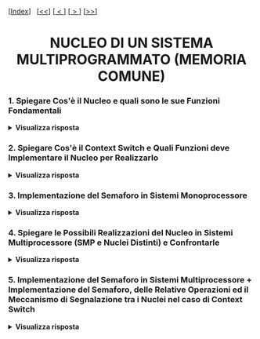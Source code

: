 [[Index](https://github.com/mikyll/Sistemi-Operativi-M/tree/main/flashcard)]&nbsp;&nbsp;
[[<<](https://github.com/mikyll/Sistemi-Operativi-M/blob/main/flashcard/01%20-%20Virtualizzazione.md)]
[[&nbsp;<&nbsp;](https://github.com/mikyll/Sistemi-Operativi-M/blob/main/flashcard/04%20-%20Modello%20a%20Memoria%20Comune.md)]
[[&nbsp;>&nbsp;](https://github.com/mikyll/Sistemi-Operativi-M/blob/main/flashcard/06%20-%20Modello%20a%20Scambio%20di%20Messaggi.md)]
[[>>](https://github.com/mikyll/Sistemi-Operativi-M/blob/main/flashcard/11%20-%20HPC.md)]

<h1 align="center">NUCLEO DI UN SISTEMA MULTIPROGRAMMATO (MEMORIA COMUNE)</h1>

### 1. Spiegare Cos'è il Nucleo e quali sono le sue Funzioni Fondamentali

<details>
  <summary><b>Visualizza risposta</b></summary>
  
  Il nucleo (o kernel) è il modulo realizzato in SW, HW o FW che supporta il concetto di processo e realizza gli strumenti necessari per la loro gestione e per la loro sincronizzazione. È il livello più interno di qualunque sistema basato su processi ed è l'unico conscio dell'esistenza delle interruzioni (sono invisibili ai processi).<br/>
  Caratteristiche fondamentali del nucleo:
  - **efficienza**, in quanto condiziona l'intera struttura a processi (alcuni sistemi prevedono l'esecuzione di operazioni del nucleo su hardware o tramite microprogrammi);
  - **dimensioni ridotte**, in quanto le funzioni richieste al nucleo sono estremamente semplici;
  - **separazione meccanismi e politiche**, il nucleo deve il più possibile contenere solo *meccanismi*, consentendo ai processi (in base ai meccanismi offerti dal nucleo) di scegliere ed applicare diverse politiche di gestione a seconda del tipo di applicazione.
  
  Stati di un processo (in un sistema in cui il numero di processi è maggiore del numero delle unità di elaborazione):
  - **esecuzione** (running), quando al processo è assegnata l'unità di elaborazione;
  - **pronto** (ready), quando al processo è revocata l'unità di elaborazione;
  - **bloccato** (waiting), quando il processo non è attivo (P sospensiva).
  Quando un processo perde il controllo del processore, il suo <ins>contesto</ins> (ovvero il *contenuto dei registri del processore*) viene salvato nel <ins>descrittore</ins> (un'*area di memoria associata al processo*).
  
  Le funzioni fondamentali del nucleo riguardano la gestione delle transizioni di stato dei processi, in particolare:
  1. Gestire il <ins>salvataggio ed il ripristino dei contesti dei processi</ins>, ovvero trasferire le informazioni dai registri della CPU al descrittore, quando esso passa dallo stato di esecuzione allo stato di pronto o bloccato.
  2. Effettuare lo <ins>scheduling della CPU</ins>, ovvero scegliere a quale processo assegnare l'unità di elaborazione.
  3. Gestire le <ins>interruzioni dei dispositivi</ins> esterni, traducendo i processi coinvolti da bloccati a pronti.
  4. Realizzare i <ins>meccanismi di sincronizzazione tra processi</ins>.
</details>

### 2. Spiegare Cos'è il Context Switch e Quali Funzioni deve Implementare il Nucleo per Realizzarlo

<details>
  <summary><b>Visualizza risposta</b></summary>
  
  Il cambio di contesto (context switch) è un'operazione realizzata dal kernel del SO, che permette a più processi di condividere la CPU in un sistema multitasking. In particolare, il kernel può essere suddiviso in 2 livelli:
  - *livello inferiore*, implementa i meccanismi per realizzare il cambio di contesto;
  - *livello superiore*, fornisce le funzioni (risposta alle interruzioni, primitive per creazione, eliminazione e sincronizzazione dei processi) direttamente utilizzabili dai processi.
  
  Il cambio di contesto permette di effettuare:
  - **Salvataggio_stato**, prevede il salvataggio del contesto del processo in esecuzione (informazioni contenute nei registri del processore) nel suo descrittore (area di memoria), e l'inserimento del descrittore nella coda dei processi bloccati o dei processi pronti.
  ```C
  void Salvataggio_stato() {
    int j;
    j = processo_in_esecuzione;
    descrittori[j].contesto = <valori_registri_CPU>;
  }
  ```
  - **Assegnazione_CPU**, prevede la rimozione del processo a maggior priorità dalla coda dei processi pronti e il caricamento dell'identificatore di tale processo nel registro contenente il processo in esecuzione.
  ```C
  void Assegnazione_CPU() {// scheduling: algoritmo con priorità
    int k = 0, j;
    while (coda_processi_pronti[k].primo == -1) { // -1 se l'elemento è l'ultimo (o la coda è vuota)
		  k++;
	}
    j = Prelievo(coda_processi_pronti[k]);
    processo_in_esecuzione = j;
  }
  ```
  - **Ripristino_stato**, prevede il caricamento del contesto del nuovo processo nei registri del processore.
  ```C
  void Ripristino_stato() {
    int j;
    j = processo_in_esecuzione;
    <registro-temp> = descrittori[j].servizio.delta_t;
    <registri-CPU> = descrittori[j].contesto;
  }
  ```
  Dunque il meccanismo di **cambio di contesto** si presenta come segue:
  ```C
  void Cambio_di_Contesto() {
	int j, k;
	Salvataggio_stato();
	j = processo_in_esecuzione;
	k = descrittori[j].servizio.priorità;
	Inserimento(j, coda_processi_pronti[k]);
	Assegnazione_CPU();
	Ripristino_stato();
  }
  ```
  NB: per consentire la modalità di servizio a divisione di tempo è necessario che il nucleo gestisca un *dispositivo temporizzatore*, che ad intervalli prefissati esegua il cambio di contesto.
</details>

### 3. Implementazione del Semaforo in Sistemi Monoprocessore

<details>
  <summary><b>Visualizza risposta</b></summary>
  
  Nel nucleo di un sistema monoprocessore, il semaforo può essere implementato tramite una *variabile intera* (≥0) ed un *puntatore ad una coda* (FIFO) di *descrittori di processi in attesa* sul semaforo. Ipotesi: gestione dei processi basata su priorità, ovvero al semaforo viene associato un insieme di code (una per priorità).
  ```C
  typedef struct {
	int contatore;
	coda_a_livelli coda;
  } descr_semaforo;
  
  descr_semaforo semafori[N_max_semafori];
  
  typedef int semaforo; // ID del semaforo nella lista 'semafori'
  
  void P(semaforo s) {
	int j, k;
	if (semafori[s].contatore == 0) {
		Salvataggio_stato();
		j = processo_in_esecuzione;
		k = descrittori[j].servizio.priorità;
		Inserimento(j, semafori[s].coda[k]);
		Assegnazione_CPU();
		Ripristino_stato();
	}
	else semafori[s].contatore--;
  }
  
  void V(semaforo s) {
	int j, k, p, q = 0; // j, k: processi; p, q: indici priorità
	while (semafori[s].coda[q].primo == -1 && q < min_priorità)
		q++;
	if (semafori[s].coda[q].primo != -1) {
		k = Prelievo(semafori[s].coda[q];
		j = processo_in_esecuzione;
		p = descrittori[j].servizio.priorità;
		if (p < q) // il processo in esecuzione è prioritario
			Inserimento(k, coda_processi_pronti[q]);
		else { // preemption
			Salvataggio_stato();
			Inserimento(j, coda_processi_pronti[p]);
			processo_in_esecuzione = k;
			Ripristino_stato();
		}
	}
	else semafori[s].contatore++;
  }
  ```
</details>

### 4. Spiegare le Possibili Realizzazioni del Nucleo in Sistemi Multiprocessore (SMP e Nuclei Distinti) e Confrontarle

<details>
  <summary><b>Visualizza risposta</b></summary>
  
  Il SO che esegue in un'architettura multiprocessore deve gestire una molteplicità di CPU, ognuna delle quali può accedere alla stessa memoria condivisa. Vi sono 2 modelli: *SMP* e a *Nuclei Distinti*.
  
  ##### Modello SMP
  Nel modello SMP (Symmetric Multi Processing) vi è un'<ins>unica copia del nucleo</ins> del Sistema Operativo, allocata <ins>nella memoria comune</ins>, che si occupa di tutte le risorse disponibili, comprese le CPU. Ogni processo può essere allocato su una qualunque CPU. È possibile che processi che eseguono su CPU diverse richiedano contemporaneamente funzioni del nucleo, ovvero vi è *competizione tra CPU* nell'esecuzione del nucleo, dunque vi è <ins>necessità di sincronizzazione</ins>.
  Soluzioni:
  - **Un solo lock**, ovvero viene associato al nucleo un lock per garantire la mutua esclusione delle funzioni del nucleo da parte di processi diversi. Tuttavia, in questo modo si <ins>limita il grado di parallelismo</ins>, escludendo a priori ogni possibilità di esecuzione contemporanea di funzioni del nucleo, che operano su strutture dati distinte (es: due semafori diversi).
  - **Lock multipli**, ovvero si individuano all'interno del nucleo diverse classi di sezioni critiche, ognuna associata ad una struttura dati separata e sufficientemente indipendente dalle altre (es: coda processi pronti, singoli semafori), e a ciascuna viene associato un lock distinto. In questo modo si <ins>incrementa il grado di parallelismo</ins>.

  Il modello SMP consente il <ins>load balancing</ins>, permettendo di <ins>schedulare equamente i processi su processori diversi</ins>. Tuttavia, in alcuni casi può essere vantaggioso assegnare un processo ad un determinato processore (usando la memoria privata del processore, in quanto se questa contiene già il codice del processo, il ripristino del contesto diventa più rapido), richiedendo però in questo caso una *coda dei processi pronti per nodo*, invece di una sola.
  
  ##### Modello a Nuclei Distinti
  Il modello a nuclei distinti prevede che vi siano più istanze del nucleo, raggruppate in una collezione, che eseguono in modo concorrente. Secondo questo modello, i processi che eseguono si possono dividere fra <ins>più nodi virtuali con poche interazioni reciproche</ins>. Ogni nodo virtuale è mappato su un nodo fisico (tutte le strutture del nucleo relative al *nodo virtuale* sono allocate nella memoria privata del nodo fisico) e tutte le interazioni locali ad un nodo virtuale possono essere eseguite indipendentemente e concorrentemente a quelle locali degli altri nodi. La memoria comune dell'architettura viene utilizzata solo per permettere a processi di nodi virtuali diversi di interagire.<br/>
  Nel modello a kernel distinti <ins>un processo può essere schedulato solo sul nodo contenente il relativo descrittore</ins>, rendendo impossibile l'attuazione di politiche di load balancing.
  
  ##### Confronto SMP e Nuclei Distinti
**SMP**:
- *Vantaggi*: permette una <ins>gestione ottimale delle risorse computazionali</ins>, in quanto consente il bilanciamento del carico fra le CPU dei vari nodi. Infatti, secondo questo modello lo scheduler può decidere su quale CPU (fra tutte) allocare un processo.
- *Svantaggi*: il grado di parallelismo tra CPU è sfavorito.

**Nuclei Distinti**:
- *Vantaggi*: favorisce il <ins>grado di parallelismo tra CPU</ins>, in quanto il grado di accoppiamento tra questo è minore. Ciò rende questo modello <ins>più scalabile</ins>.
- *Svantaggi*: vincola ogni processo ad essere schedulato sempre sullo stesso nodo, impedendo il bilanciamento di carico.
</details>

### 5. Implementazione del Semaforo in Sistemi Multiprocessore + Implementazione del Semaforo, delle Relative Operazioni ed il Meccanismo di Segnalazione tra i Nuclei nel caso di Context Switch
<!-- + Esempio di Interazione chiesto dalla prof -->

<details>
  <summary><b>Visualizza risposta</b></summary>
  
  ##### Modello SMP
  In SMP i semafori sono realizzati proteggendo gli accessi ai contatori e alla coda dei processi pronti mediante lock. Se si usa un lock per ogni risorsa, due operazioni <ins>P su semafori diversi possono operare contemporaneamente solo se non sono sospensive</ins>, in quanto i semafori hanno *lock diversi*, ma la *coda dei processi pronti* è una risorsa *condivisa*, altrimenti devono operare in sequenza.<br/>
  Esempio: se vi è scheduling pre-emptive con priorità, una V può portare in esecuzione un processo con priorità superiore a quella di uno dei tanti in esecuzione (anche in altre CPU). Dunque, occorre che il nucleo revochi l'accesso alla CPU di uno di questi ultimi e lo assegni al processo più prioritario appena riattivato. È quindi necessario che il nucleo mantenga l'informazione del processo a più bassa priorità in esecuzione e su quale esso operi, rendendo inoltre necessario l'invio di interrupt HW alle varie CPU.
  
  ##### Modello a Nuclei Distinti
  Nel modello a Nuclei Distinti, poiché solo le interazioni tra processi appartenenti a nodi virtuali diversi utilizzano la memoria comune, si distinguono i semafori tra:
  - **semafori privati** di un nodo virtuale, utilizzati solo dai <ins>processi appartenenti al nodo</ins>;
  - **semafori condivisi** tra nodi virtuali, utilizzati da processi appartenenti a nodi diversi, e le cui <ins>informazioni</ins> sono contenute <ins>in memoria comune</ins>.
  
  Ogni semaforo condiviso è rappresentato come:
  - un <ins>intero in memoria comune</ins>, protetto da un lock;
  - una <ins>coda locale per ogni nodo</ins>, contenente i descrittori dei processi locali sospesi nel semaforo;
  - una <ins>coda globale di tutti i *rappresentanti* dei processi sospesi sul semaforo</ins> (il rappresentante di un processo identifica il nodo fisico su cui opera ed il pid del processo).
  
  Una P sospensiva su un semaforo condiviso porta a inserire il rappresentante del processo chiamante nella coda globale ed il descrittore nella coda locale; una V, invece, estrae un processo dalla coda globale, ne comunica l'identità al nodo virtuale relativo (tramite interruzione, per garantire il rispetto della priorità), il quale risveglia il processo estraendo il descrittore dalla propria coda locale.
  
  Implementazione in pseudo-C:
  ```C
  void P(semaphore s) {
	if (is_private(s)) {
		// P come nel caso monoprocessore
	} else {
		lock(s.common_lock);
		// P
		// se necessario sospende il rappresentante nel processo in s.q
		unlock(s.common_lock);
	}
  }
  
  void V(semaphore s) {
	if (is_private(s)) {
		// P come nel caso monoprocessore
	} else {
		lock(s.common_lock);
		if (!empty(s.q)) {
			if (s.node == current_node) {
				// P come nel caso monoprocessore
			} else {
				// estrae p da s.q
				int ch = get_buffer(p.node);
				while (busy(ch)) {}
				send(ch, p.id);
				interrupt(p.cpu);
			}
		} else {
			p.c++;
		}
		unlock(s.common_lock);
	}
  }
  ```
</details>
